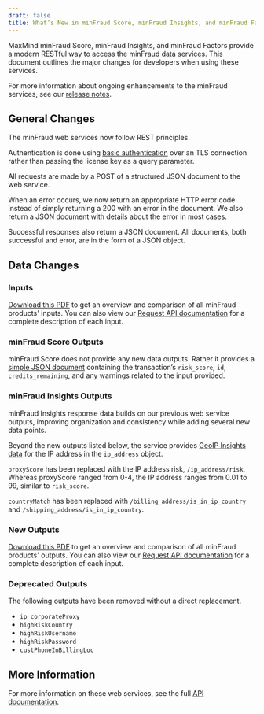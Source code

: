```yaml
---
draft: false
title: What’s New in minFraud Score, minFraud Insights, and minFraud Factors
---
```


MaxMind minFraud Score, minFraud Insights, and minFraud Factors provide a modern
RESTful way to access the minFraud data services. This document outlines the
major changes for developers when using these services.

For more information about ongoing enhancements to the minFraud services, see
our [release notes](/minfraud/release-notes).

## General Changes

The minFraud web services now follow REST principles.

Authentication is done using
[basic authentication](https://en.wikipedia.org/wiki/Basic_access_authentication)
over an TLS connection rather than passing the license key as a query parameter.

All requests are made by a POST of a structured JSON document to the web
service.

When an error occurs, we now return an appropriate HTTP error code instead of
simply returning a 200 with an error in the document. We also return a JSON
document with details about the error in most cases.

Successful responses also return a JSON document. All documents, both successful
and error, are in the form of a JSON object.

## Data Changes

### Inputs

[Download this PDF](https://get.maxmind.com/hubfs/Marketing/minFraud/minFraud%20services%20input_output%20comparison%20table.pdf)
to get an overview and comparison of all minFraud products' inputs.
You can also view our [Request API documentation](/minfraud/api-documentation/requests) for a complete
description of each input.

### minFraud Score Outputs

minFraud Score does not provide any new data outputs. Rather it provides a
[simple JSON document](/minfraud/api-documentation/responses) containing the
transaction’s `risk_score`, `id`, `credits_remaining`, and any warnings related
to the input provided.

### minFraud Insights Outputs

minFraud Insights response data builds on our previous web service outputs,
improving organization and consistency while adding several new data points.

Beyond the new outputs listed below, the service provides
[GeoIP Insights data](/geoip/docs/web-services/responses/#geoip2-insights-body-example)
for the IP address in the `ip_address` object.

`proxyScore` has been replaced with the IP address risk, `/ip_address/risk`.
Whereas proxyScore ranged from 0-4, the IP address ranges from 0.01 to 99,
similar to `risk_score`.

`countryMatch` has been replaced with `/billing_address/is_in_ip_country` and
`/shipping_address/is_in_ip_country`.

### New Outputs
[Download this PDF](https://get.maxmind.com/hubfs/Marketing/minFraud/minFraud%20services%20input_output%20comparison%20table.pdf)
to get an overview and comparison of all minFraud products' outputs.
You can also view our [Request API documentation](/minfraud/api-documentation/responses) for a complete
description of each input.


### Deprecated Outputs

The following outputs have been removed without a direct replacement.

- `ip_corporateProxy`
- `highRiskCountry`
- `highRiskUsername`
- `highRiskPassword`
- `custPhoneInBillingLoc`

## More Information

For more information on these web services, see the full
[API documentation](/minfraud/api-documentation).
